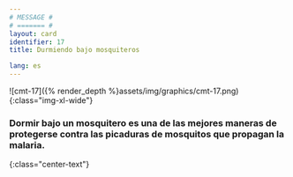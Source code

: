 ```yaml
---
# MESSAGE #
# ======= #
layout: card
identifier: 17
title: Durmiendo bajo mosquiteros

lang: es
---
```


![cmt-17]({% render_depth %}assets/img/graphics/cmt-17.png){:class="img-xl-wide"}

### Dormir bajo un mosquitero es una de las mejores maneras de protegerse contra las picaduras de mosquitos que propagan la malaria.
{:class="center-text"}